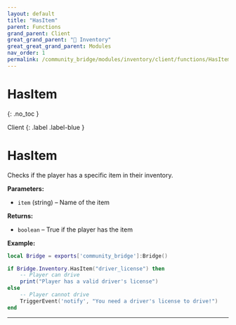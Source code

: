 ```yaml
---
layout: default
title: "HasItem"
parent: Functions
grand_parent: Client
great_grand_parent: "🎒 Inventory"
great_great_grand_parent: Modules
nav_order: 1
permalink: /community_bridge/modules/inventory/client/functions/HasItem/
---
```


# HasItem
{: .no_toc }

Client
{: .label .label-blue }

# HasItem

Checks if the player has a specific item in their inventory.

**Parameters:**
- `item` (string) – Name of the item

**Returns:**
- `boolean` – True if the player has the item

**Example:**
```lua
local Bridge = exports['community_bridge']:Bridge()

if Bridge.Inventory.HasItem("driver_license") then
    -- Player can drive
    print("Player has a valid driver's license")
else
    -- Player cannot drive
    TriggerEvent('notify', "You need a driver's license to drive!")
end
```

---
